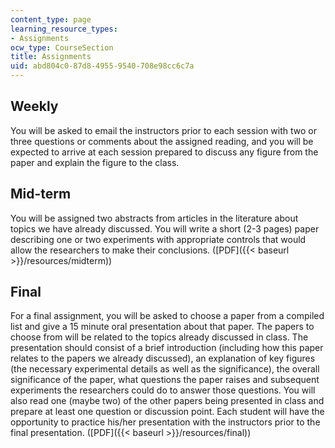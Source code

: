 ```yaml
---
content_type: page
learning_resource_types:
- Assignments
ocw_type: CourseSection
title: Assignments
uid: abd804c0-87d8-4955-9540-708e98cc6c7a
---
```


Weekly
------

You will be asked to email the instructors prior to each session with two or three questions or comments about the assigned reading, and you will be expected to arrive at each session prepared to discuss any figure from the paper and explain the figure to the class.

Mid-term
--------

You will be assigned two abstracts from articles in the literature about topics we have already discussed. You will write a short (2-3 pages) paper describing one or two experiments with appropriate controls that would allow the researchers to make their conclusions. ([PDF]({{< baseurl >}}/resources/midterm))

Final
-----

For a final assignment, you will be asked to choose a paper from a compiled list and give a 15 minute oral presentation about that paper. The papers to choose from will be related to the topics already discussed in class. The presentation should consist of a brief introduction (including how this paper relates to the papers we already discussed), an explanation of key figures (the necessary experimental details as well as the significance), the overall significance of the paper, what questions the paper raises and subsequent experiments the researchers could do to answer those questions. You will also read one (maybe two) of the other papers being presented in class and prepare at least one question or discussion point. Each student will have the opportunity to practice his/her presentation with the instructors prior to the final presentation. ([PDF]({{< baseurl >}}/resources/final))